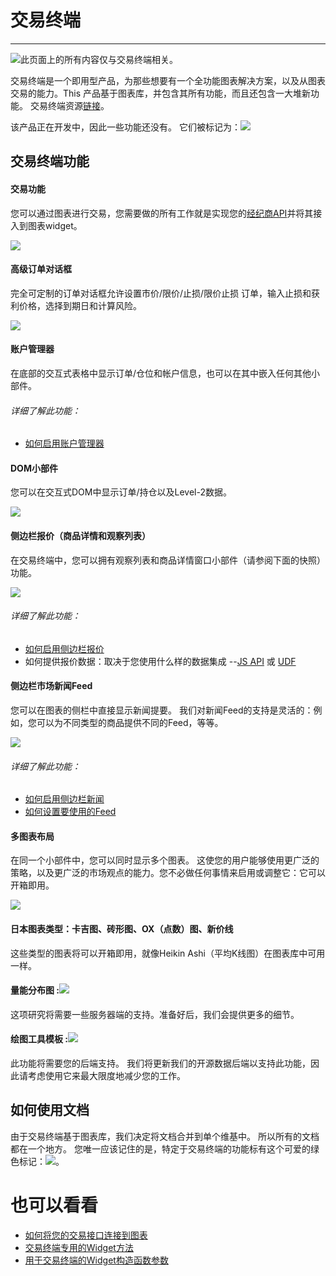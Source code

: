 # 交易终端

---

![](/images/trading.png)此页面上的所有内容仅与交易终端相关。

交易终端是一个即用型产品，为那些想要有一个全功能图表解决方案，以及从图表交易的能力。This 产品基于图表库，并包含其所有功能，而且还包含一大堆新功能。 交易终端资源[链接](https://github.com/tradingview/trading_platform)。

该产品正在开发中，因此一些功能还没有。 它们被标记为：![](/images/time.png)

## 交易终端功能

#### 交易功能

您可以通过图表进行交易，您需要做的所有工作就是实现您的[经纪商API](/book/Broker-API.md)并将其接入到图表widget。

![](/images/tt_trading.png)

#### 高级订单对话框

完全可定制的订单对话框允许设置市价/限价/止损/限价止损 订单，输入止损和获利价格，选择到期日和计算风险。

![](/images/tt_orderdialog.png)

#### 账户管理器

在底部的交互式表格中显示订单/仓位和帐户信息，也可以在其中嵌入任何其他小部件。

###### 详细了解此功能：

* [如何启用账户管理器](/book/Account-Manager.md)

#### DOM小部件
 
您可以在交互式DOM中显示订单/持仓以及Level-2数据。

![](/images/tt_dom.png)

#### 侧边栏报价（商品详情和观察列表）

在交易终端中，您可以拥有观察列表和商品详情窗口小部件（请参阅下面的快照）功能。

![](/images/tt_top.png)

###### 详细了解此功能：

* [如何启用侧边栏报价](/book/Widget-Constructor.md#组件工具栏)
* 如何提供报价数据：取决于您使用什么样的数据集成 --[JS API](/book/JS-Api.md#交易终端专属) 或 [UDF](/book/UDF.md#quotes)

#### 侧边栏市场新闻Feed

您可以在图表的侧栏中直接显示新闻提要。 我们对新闻Feed的支持是灵活的：例如，您可以为不同类型的商品提供不同的Feed，等等。

![](/images/tt_bottom.png)

###### 详细了解此功能：

* [如何启用侧边栏新闻](/book/Widget-Constructor.md#组件工具栏)
* [如何设置要使用的Feed](/book/Widget-Constructor.md#rssnewsfeed)

#### 多图表布局

在同一个小部件中，您可以同时显示多个图表。 这使您的用户能够使用更广泛的策略，以及更广泛的市场观点的能力。您不必做任何事情来启用或调整它：它可以开箱即用。

![](/images/tt_charts.png)

#### 日本图表类型：卡吉图、砖形图、OX（点数）图、新价线

这些类型的图表将可以开箱即用，就像Heikin Ashi（平均K线图）在图表库中可用一样。

#### 量能分布图 :![](/images/time.png)

这项研究将需要一些服务器端的支持。准备好后，我们会提供更多的细节。

#### 绘图工具模板 :![](/images/time.png)

此功能将需要您的后端支持。 我们将更新我们的开源数据后端以支持此功能，因此请考虑使用它来最大限度地减少您的工作。

## 如何使用文档

由于交易终端基于图表库，我们决定将文档合并到单个维基中。 所以所有的文档都在一个地方。 您唯一应该记住的是，特定于交易终端的功能标有这个可爱的绿色标记：![](/images/trading.png)。

# 也可以看看

* [如何将您的交易接口连接到图表](/book/Broker-API.md)
* [交易终端专用的Widget方法](/book/Widget-Method.md#交易终端专属)
* [用于交易终端的Widget构造函数参数](/book/Widget-Constructor.md)



